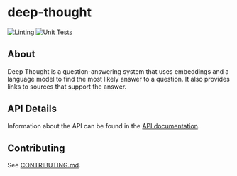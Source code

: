 # deep-thought

[![Linting](https://github.com/HunterGerlach/deep-thought/actions/workflows/linting.yml/badge.svg?branch=main)](https://github.com/HunterGerlach/deep-thought/actions/workflows/linting.yml)
[![Unit Tests](https://github.com/HunterGerlach/deep-thought/actions/workflows/unittest.yml/badge.svg?branch=main)](https://github.com/HunterGerlach/deep-thought/actions/workflows/unittest.yml)

## About

Deep Thought is a question-answering system that uses embeddings and a language model to find the most likely answer to a question. It also provides links to sources that support the answer.

## API Details

Information about the API can be found in the [API documentation](API.md).

## Contributing

See [CONTRIBUTING.md](CONTRIBUTING.md).
